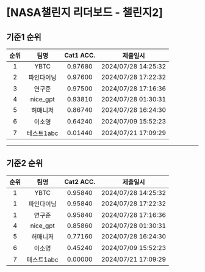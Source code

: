 # [NASA챌린지 리더보드 - 챌린지2]
## 기준1 순위
| 순위 | 팀명 | Cat1 ACC. | 제출일시 |
|:----:|:----:|:-----:|:----:|
| 1 | YBTC | 0.97680 | 2024/07/28 14:25:32 |
| 2 | 파인다이닝 | 0.97600 | 2024/07/28 17:22:32 |
| 3 | 연구준 | 0.97500 | 2024/07/28 17:16:36 |
| 4 | nice_gpt | 0.93810 | 2024/07/28 01:30:31 |
| 5 | 허매니저 | 0.86740 | 2024/07/28 16:24:30 |
| 6 | 이소영 | 0.64240 | 2024/07/09 15:52:23 |
| 7 | 테스트1abc | 0.01440 | 2024/07/21 17:09:29 |
___
## 기준2 순위
| 순위 | 팀명 | Cat2 ACC. | 제출일시 |
|:----:|:----:|:-----:|:----:|
| 1 | YBTC | 0.95840 | 2024/07/28 14:25:32 |
| 1 | 파인다이닝 | 0.95840 | 2024/07/28 17:22:32 |
| 1 | 연구준 | 0.95840 | 2024/07/28 17:16:36 |
| 4 | nice_gpt | 0.85860 | 2024/07/28 01:30:31 |
| 5 | 허매니저 | 0.77160 | 2024/07/28 16:24:30 |
| 6 | 이소영 | 0.45240 | 2024/07/09 15:52:23 |
| 7 | 테스트1abc | 0.00000 | 2024/07/21 17:09:29 |
